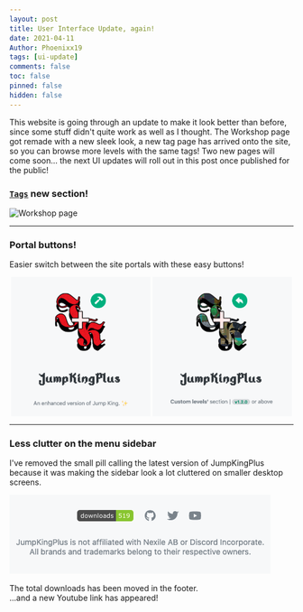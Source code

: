 ```yaml
---
layout: post
title: User Interface Update, again!
date: 2021-04-11
Author: Phoenixx19
tags: [ui-update]
comments: false
toc: false
pinned: false
hidden: false
---
```


<style>
    .flex {
        display: flex;
        justify-content: space-evenly;
    }
    .flex img {
        max-width: 49%;
    }
</style>

This website is going through an update to make it look better than before, since some stuff didn't quite work as well as I thought. The Workshop page got remade with a new sleek look, a new tag page has arrived onto the site, so you can browse more levels with the same tags! 
Two new pages will come soon... <!-- more -->the next UI updates will roll out in this post once published for the public!

### [`Tags`](https://phoenixx19.github.io/JumpKingPlus/workshop/tags/) new section!
![Workshop page](https://media.discordapp.net/attachments/623779998494490624/827526238864277534/Screenshot_2021-04-02_at_14.53.11.png)

---

### Portal buttons!
Easier switch between the site portals with these easy buttons!

<div class="flex">
    <img alt="To Workshop" src="https://raw.githubusercontent.com/Phoenixx19/JumpKingPlus/www/images/uiupdate2-wsicon.png">
    <img alt="To Homepage" src="https://raw.githubusercontent.com/Phoenixx19/JumpKingPlus/www/images/uiupdate2-homeicon.png">
</div>

---

### Less clutter on the menu sidebar
I've removed the small pill calling the latest version of JumpKingPlus because it was making the sidebar look a lot cluttered on smaller desktop screens.

![New Footer](https://raw.githubusercontent.com/Phoenixx19/JumpKingPlus/www/images/uiupdate2-footer.png)

The total downloads has been moved in the footer.<br>...and a new Youtube link has appeared!